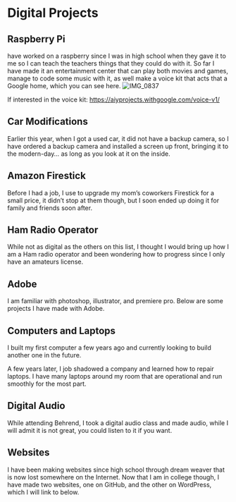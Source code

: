 # Digital Projects

## Raspberry Pi
 have worked on a raspberry since I was in high school when they gave it to me so I can teach the teachers things that they could do with it.
 So far I have made it an entertainment center that can play both movies and games, manage to code some music with it, as well make a voice kit that acts that a Google home, which you can see here.
 ![IMG_0837](https://user-images.githubusercontent.com/34407859/94471366-09bcf500-0197-11eb-8d54-5647fa16a21c.jpg)

 
 If interested in the voice kit: https://aiyprojects.withgoogle.com/voice-v1/
 
 ## Car Modifications
 Earlier this year, when I got a used car, it did not have a backup camera, so I have ordered a backup camera and installed a screen up front, bringing it to the modern-day… 
 as long as you look at it on the inside.
 
 ## Amazon Firestick
 Before I had a job, I use to upgrade my mom’s coworkers Firestick for a small price,
 it didn’t stop at them though, but I soon ended up doing it for family and friends soon after.
 
 ## Ham Radio Operator
 While not as digital as the others on this list,
 I thought I would bring up how I am a Ham radio operator and been wondering how to progress since I only have an amateurs license.

## Adobe
I am familiar with photoshop, illustrator, and premiere pro.
Below are some projects I have made with Adobe.

## Computers and Laptops
I built my first computer a few years ago and currently looking to build another one in the future.

A few years later, I job shadowed a company and learned how to repair laptops.
I have many laptops around my room that are operational and run smoothly for the most part.

## Digital Audio
While attending Behrend, I took a digital audio class and made audio, 
while I will admit it is not great, you could listen to it if you want.

## Websites
I have been making websites since high school through dream weaver that is now lost somewhere on the Internet.
Now that I am in college though, I have made two websites, one on GitHub, and the other on WordPress, which I will link to below.
